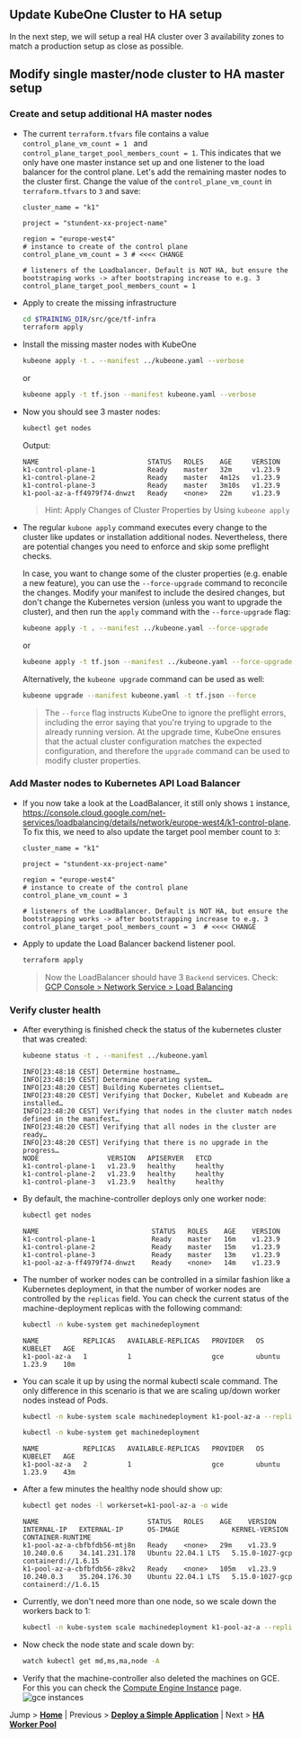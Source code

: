 ## Update KubeOne Cluster to HA setup

In the next step, we will setup a real HA cluster over 3 availability zones to match a production setup as close as possible. 

## Modify single master/node cluster to HA master setup

### Create and setup additional HA master nodes

* The current `terraform.tfvars` file contains a value `control_plane_vm_count = 1 ` and `control_plane_target_pool_members_count = 1`. This indicates that we only have one master instance set up and one listener to the load balancer for the control plane. Let's add the remaining master nodes to the cluster first. Change the value of the `control_plane_vm_count` in `terraform.tfvars` to `3` and save: 
  ```hcl-terraform
  cluster_name = "k1"
  
  project = "stundent-xx-project-name"
  
  region = "europe-west4"
  # instance to create of the control plane
  control_plane_vm_count = 3 # <<<< CHANGE
  
  # listeners of the Loadbalancer. Default is NOT HA, but ensure the bootstraping works -> after bootstraping increase to e.g. 3
  control_plane_target_pool_members_count = 1
  ```

* Apply to create the missing infrastructure
  ```bash
  cd $TRAINING_DIR/src/gce/tf-infra
  terraform apply
  ```

* Install the missing master nodes with KubeOne
  ```bash
  kubeone apply -t . --manifest ../kubeone.yaml --verbose
  ```
  or
  ```bash
  kubeone apply -t tf.json --manifest kubeone.yaml --verbose
  ```

* Now you should see 3 master nodes:
  ```bash
  kubectl get nodes
  ```
  Output:
  ```text
  NAME                           STATUS   ROLES    AGE     VERSION
  k1-control-plane-1             Ready    master   32m     v1.23.9
  k1-control-plane-2             Ready    master   4m12s   v1.23.9
  k1-control-plane-3             Ready    master   3m10s   v1.23.9
  k1-pool-az-a-ff4979f74-dnwzt   Ready    <none>   22m     v1.23.9
  ```
  >Hint: Apply Changes of Cluster Properties by Using `kubeone apply`

* The regular `kubone apply` command executes every change to the cluster like updates or installation additional nodes. Nevertheless, there are potential changes you need to enforce and skip some preflight checks.

  In case, you want to change some of the cluster properties (e.g. enable a new feature), you can use the `--force-upgrade` command to reconcile the changes. Modify your manifest to include the desired changes, but don't change the Kubernetes version (unless you want to upgrade the cluster), and then run the `appĺy` command with the `--force-upgrade` flag:

  ```bash
  kubeone apply -t . --manifest ../kubeone.yaml --force-upgrade
  ```
  or 
  ```bash
  kubeone apply -t tf.json --manifest ../kubeone.yaml --force-upgrade
  ```
  Alternatively, the `kubeone upgrade` command can be used as well:
  ```bash
  kubeone upgrade --manifest kubeone.yaml -t tf.json --force
  ```
  >The `--force` flag instructs KubeOne to ignore the preflight errors, including the error saying that you're trying to upgrade to the already running version. At the upgrade time, KubeOne ensures that the actual cluster configuration matches the expected configuration, and therefore the `upgrade` command can be used to modify cluster properties.


### Add Master nodes to Kubernetes API Load Balancer
  
* If you now take a look at the LoadBalancer, it still only shows `1` instance, https://console.cloud.google.com/net-services/loadbalancing/details/network/europe-west4/k1-control-plane. To fix this, we need to also update the target pool member count to `3`:
  ```hcl-terraform
  cluster_name = "k1"
  
  project = "stundent-xx-project-name"
  
  region = "europe-west4"
  # instance to create of the control plane
  control_plane_vm_count = 3
  
  # listeners of the LoadBalancer. Default is NOT HA, but ensure the bootstrapping works -> after bootstrapping increase to e.g. 3
  control_plane_target_pool_members_count = 3  # <<<< CHANGE
  ```

* Apply to update the Load Balancer backend listener pool. 
  ```bash
  terraform apply
  ```
  >Now the LoadBalancer should have 3 `Backend` services. Check: [GCP Console > Network Service > Load Balancing](https://console.cloud.google.com/net-services/loadbalancing/loadBalancers/list)
  
### Verify cluster health

* After everything is finished check the status of the kubernetes cluster that was created:
  ```bash
  kubeone status -t . --manifest ../kubeone.yaml
  ```
  
  ```text
  INFO[23:48:18 CEST] Determine hostname…
  INFO[23:48:19 CEST] Determine operating system…
  INFO[23:48:20 CEST] Building Kubernetes clientset…
  INFO[23:48:20 CEST] Verifying that Docker, Kubelet and Kubeadm are installed…
  INFO[23:48:20 CEST] Verifying that nodes in the cluster match nodes defined in the manifest…
  INFO[23:48:20 CEST] Verifying that all nodes in the cluster are ready…
  INFO[23:48:20 CEST] Verifying that there is no upgrade in the progress…
  NODE                 VERSION   APISERVER   ETCD
  k1-control-plane-1   v1.23.9   healthy     healthy
  k1-control-plane-2   v1.23.9   healthy     healthy
  k1-control-plane-3   v1.23.9   healthy     healthy
  ```

* By default, the machine-controller deploys only one worker node:
  ```bash
  kubectl get nodes
  ```
  
  ```text
  NAME                            STATUS   ROLES    AGE    VERSION
  k1-control-plane-1              Ready    master   16m    v1.23.9
  k1-control-plane-2              Ready    master   15m    v1.23.9
  k1-control-plane-3              Ready    master   13m    v1.23.9
  k1-pool-az-a-ff4979f74-dnwzt    Ready    <none>   14m    v1.23.9
  ```

* The number of worker nodes can be controlled in a similar fashion like a Kubernetes deployment, in that the number of worker nodes are controlled by the `replicas` field. You can check the current status of the machine-deployment replicas with the following command:
  
  ```bash
  kubectl -n kube-system get machinedeployment
  ```
  ```text
  NAME           REPLICAS   AVAILABLE-REPLICAS   PROVIDER   OS       KUBELET   AGE
  k1-pool-az-a   1          1                    gce        ubuntu   1.23.9    10m
  ```

* You can scale it up by using the normal kubectl scale command. The only difference in this scenario is that we are scaling up/down worker nodes instead of Pods.
  ```bash
  kubectl -n kube-system scale machinedeployment k1-pool-az-a --replicas=2
  ```
  
  ```bash
  kubectl -n kube-system get machinedeployment
  ```

  ```text
  NAME           REPLICAS   AVAILABLE-REPLICAS   PROVIDER   OS       KUBELET   AGE
  k1-pool-az-a   2          1                    gce        ubuntu   1.23.9    43m
  ```

* After a few minutes the healthy node should show up:
  ```bash
  kubectl get nodes -l workerset=k1-pool-az-a -o wide
  ```

  ```text
  NAME                           STATUS   ROLES    AGE    VERSION   INTERNAL-IP   EXTERNAL-IP      OS-IMAGE             KERNEL-VERSION    CONTAINER-RUNTIME
  k1-pool-az-a-cbfbfdb56-mtj8n   Ready    <none>   29m    v1.23.9   10.240.0.6    34.141.231.178   Ubuntu 22.04.1 LTS   5.15.0-1027-gcp   containerd://1.6.15
  k1-pool-az-a-cbfbfdb56-z8kv2   Ready    <none>   105m   v1.23.9   10.240.0.3    35.204.176.30    Ubuntu 22.04.1 LTS   5.15.0-1027-gcp   containerd://1.6.15
  ```

* Currently, we don't need more than one node, so we scale down the workers back to 1:
  ```bash
  kubectl -n kube-system scale machinedeployment k1-pool-az-a --replicas=1
  ```

* Now check the node state and scale down by:
  ```bash
  watch kubectl get md,ms,ma,node -A
  ```

* Verify that the machine-controller also deleted the machines on GCE. For this you can check the [Compute Engine Instance](https://console.cloud.google.com/compute/instances) page.
  ![gce instances](../.images/gce_k1_instances.png)


Jump > [**Home**](../README.md) | Previous > [**Deploy a Simple Application**](../04_deploy-app-01-simple/README.md) | Next > [**HA Worker Pool**](../06_HA-worker/README.md)